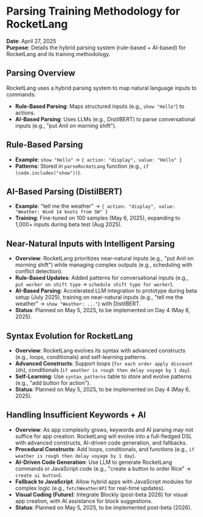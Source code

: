 ﻿# Parsing Training Methodology for RocketLang

**Date**: April 27, 2025  
**Purpose**: Details the hybrid parsing system (rule-based + AI-based) for RocketLang and its training methodology.

## Parsing Overview
RocketLang uses a hybrid parsing system to map natural language inputs to commands:  
- **Rule-Based Parsing**: Maps structured inputs (e.g., `show "Hello"`) to actions.  
- **AI-Based Parsing**: Uses LLMs (e.g., DistilBERT) to parse conversational inputs (e.g., "put Anil on morning shift").

## Rule-Based Parsing
- **Example**: `show "Hello"` → `{ action: "display", value: "Hello" }`  
- **Patterns**: Stored in `parseRocketLang` function (e.g., `if (code.includes("show"))`).  

## AI-Based Parsing (DistilBERT)
- **Example**: "tell me the weather" → `{ action: "display", value: "Weather: Wind 14 knots from SW" }`  
- **Training**: Fine-tuned on 100 samples (May 6, 2025), expanding to 1,000+ inputs during beta test (Aug 2025).  

## Near-Natural Inputs with Intelligent Parsing
- **Overview**: RocketLang prioritizes near-natural inputs (e.g., "put Anil on morning shift") while managing complex outputs (e.g., scheduling with conflict detection).  
- **Rule-Based Updates**: Added patterns for conversational inputs (e.g., `put worker on shift type` → `schedule shift type for worker`).  
- **AI-Based Parsing**: Accelerated LLM integration to prototype during beta setup (July 2025), training on near-natural inputs (e.g., "tell me the weather" → `show "Weather: ..."`) with DistilBERT.  
- **Status**: Planned on May 5, 2025, to be implemented on Day 4 (May 6, 2025).

## Syntax Evolution for RocketLang
- **Overview**: RocketLang evolves its syntax with advanced constructs (e.g., loops, conditionals) and self-learning patterns.  
- **Advanced Constructs**: Support loops (`for each order apply discount 10%`), conditionals (`if weather is rough then delay voyage by 1 day`).  
- **Self-Learning**: Use `syntax_patterns` table to store and evolve patterns (e.g., "add button for action").  
- **Status**: Planned on May 5, 2025, to be implemented on Day 4 (May 6, 2025).

## Handling Insufficient Keywords + AI
- **Overview**: As app complexity grows, keywords and AI parsing may not suffice for app creation. RocketLang will evolve into a full-fledged DSL with advanced constructs, AI-driven code generation, and fallbacks.  
- **Procedural Constructs**: Add loops, conditionals, and functions (e.g., `if weather is rough then delay voyage by 1 day`).  
- **AI-Driven Code Generation**: Use LLM to generate RocketLang commands or JavaScript code (e.g., "create a button to order Rice" → `create ui button`).  
- **Fallback to JavaScript**: Allow hybrid apps with JavaScript modules for complex logic (e.g., `fetchWeatherAPI` for real-time updates).  
- **Visual Coding (Future)**: Integrate Blockly (post-beta 2026) for visual app creation, with AI assistance for block suggestions.  
- **Status**: Planned on May 5, 2025, to be implemented post-beta (2026).